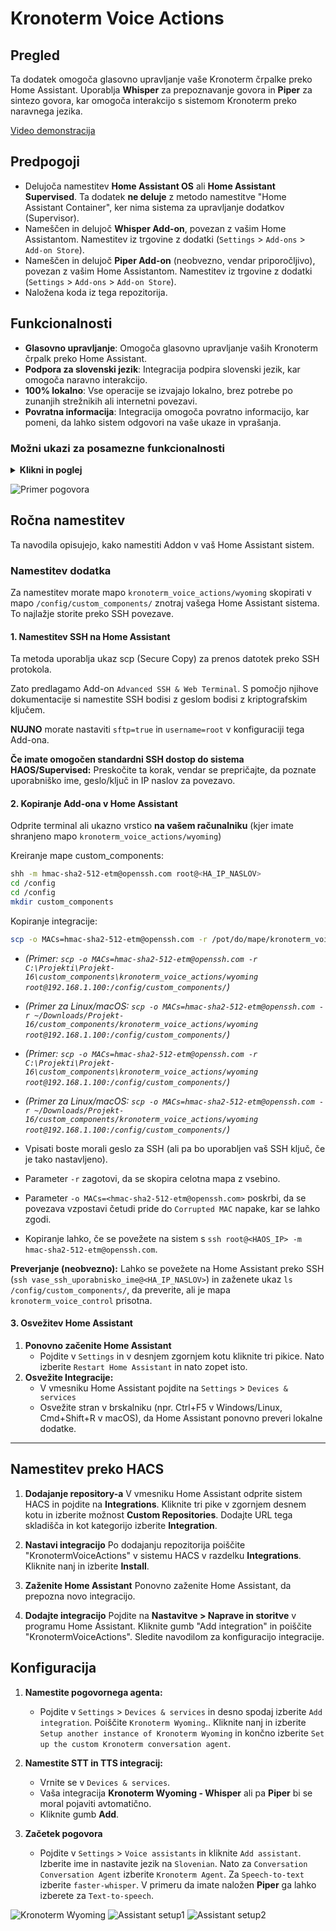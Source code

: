 # Kronoterm Voice Actions

## Pregled

Ta dodatek omogoča glasovno upravljanje vaše Kronoterm črpalke preko Home Assistant. Uporablja **Whisper** za prepoznavanje govora in **Piper** za sintezo govora, kar omogoča interakcijo s sistemom Kronoterm preko naravnega jezika.

[Video demonstracija](https://youtu.be/jNl_yXXjG2U)

## Predpogoji

* Delujoča namestitev **Home Assistant OS** ali **Home Assistant Supervised**. Ta dodatek **ne deluje** z metodo namestitve "Home Assistant Container", ker nima sistema za upravljanje dodatkov (Supervisor).
* Nameščen in delujoč **Whisper Add-on**, povezan z vašim Home Assistantom. Namestitev iz trgovine z dodatki (`Settings` > `Add-ons` > `Add-on Store`).
* Nameščen in delujoč **Piper Add-on** (neobvezno, vendar priporočljivo), povezan z vašim Home Assistantom. Namestitev iz trgovine z dodatki (`Settings` > `Add-ons` > `Add-on Store`).
* Naložena koda iz tega repozitorija.

## Funkcionalnosti

* **Glasovno upravljanje**: Omogoča glasovno upravljanje vaših Kronoterm črpalk preko Home Assistant.
* **Podpora za slovenski jezik**: Integracija podpira slovenski jezik, kar omogoča naravno interakcijo.
* **100% lokalno**: Vse operacije se izvajajo lokalno, brez potrebe po zunanjih strežnikih ali internetni povezavi.
* **Povratna informacija**: Integracija omogoča povratno informacijo, kar pomeni, da lahko sistem odgovori na vaše ukaze in vprašanja.

### Možni ukazi za posamezne funkcionalnosti

<details>
<summary><b>Klikni in poglej</b></summary>
<br>
<details>
<summary>Poizvedba stanja sistema</summary>
<ul>
    <li>"ali je sistem vklopljen"</li>
    <li>"ali je sistem izklopljen"</li>
    <li>"kakšno je stanje sistema"</li>
</ul>
</details>

<details>
<summary>Poizvedba načina delovanja</summary>
<ul>
    <li>"kakšna funkcija se izvaja"</li>
    <li>"kakšna funkcija delovanja se izvaja"</li>
</ul>
</details>

<details>
<summary>Poizvedba stanja rezervnega vira</summary>
<ul>
    <li>"ali je rezervni vir vklopljen"</li>
    <li>"ali je rezervni vir izklopljen"</li>
    <li>"kakšen je status rezervnega vira"</li>
</ul>
</details>

<details>
<summary>Poizvedba stanja alternativnega vira</summary>
<ul>
    <li>"ali je alternativni vir vklopljen"</li>
    <li>"ali je alternativni vir izklopljen"</li>
    <li>"kakšen je status alternativnega vira"</li>
</ul>
</details>

<details>
<summary>Poizvedba režima delovanja</summary>
<ul>
    <li>"kakšen je trenuten režim delovanja"</li>
    <li>"kakšen je režim delovanja"</li>
</ul>
</details>

<details>
<summary>Poizvedba programa delovanja</summary>
<ul>
    <li>"kakšen je trenuten program"</li>
    <li>"kakšen je program delovanja"</li>
</ul>
</details>

<details>
<summary>Poizvedba stanja segrevanja sanitarne vode</summary>
<ul>
    <li>"kakšen je status hitrega segrevanja sanitarne vode"</li>
    <li>"ali je hitro segrevanje sanitarne vode vklopljeno"</li>
    <li>"ali je hitro segrevanje sanitarne vode izklopljeno"</li>
</ul>
</details>

<details>
<summary>Poizvedba statusa načina odtaljevanja</summary>
<ul>
    <li>"kakšen je status odtaljevanja"</li>
    <li>"ali je odtaljevanje vklopljeno"</li>
    <li>"ali je odtaljevanje izklopljeno"</li>
    <li>"ali se odtaljevanje izvaja"</li>
</ul>
</details>

<details>
<summary>Vklop toplotne črpalke</summary>
<ul>
    <li>"vklopi sistem"</li>
    <li>"vklopi toplotno črpalko in ogrevalne kroge"</li>
</ul>
</details>


<details>
<summary>Izklop toplotne črpalke</summary>
<ul>
    <li>"izklopi sistem"</li>
    <li>"izklopi toplotno črpalko in ogrevalne kroge"</li>
</ul>
</details>

<details>
<summary>Nastavljanje normalnega režima</summary>
<ul>
    <li>"nastavi normalen režim"</li>
    <li>"nastavi režim na normalen način"</li>
    <li>"vklopi normalen režim"</li>
</ul>
</details>

<details>
<summary>Nastavljanje ECO režima</summary>
<ul>
    <li>"nastavi eco režim"</li>
    <li>"nastavi režim na eco način"</li>
    <li>"vklopi eco režim"</li>
</ul>
</details>

<details>
<summary>Nastavljanje COM režima</summary>
<ul>
    <li>"nastavi com režim"</li>
    <li>"nastavi režim na com način"</li>
    <li>"vklopi com režim"</li>
</ul>
</details>

<details>
<summary>Vklop hitrega segrevanja sanitarne vode</summary>
<ul>
    <li>"vklopi hitro segrevanje sanitarne vode"</li>
</ul>
</details>

<details>
<summary>Izklop hitrega segrevanja sanitarne vode</summary>
<ul>
    <li>"izklopi hitro segrevanje sanitarne vode": disable_dhw_quick_heating</li>
</ul>
</details>

<details>
<summary>Poizvedba obremenitve toplotne črpalke</summary>
<ul>
    <li>"kakšna je trenutna obremenitev toplotne črpalke"</li>
</ul>
</details>

<details>
<summary>Nastavljanje temperature sanitarne vode</summary>
<ul>
    <li>"nastavi želeno temperaturo sanitarne vode na [x] stopinj"</li>
    <li>"nastavi temperaturo sanitarne vode na [x] stopinj"</li>
    <li>"segrej sanitarno vodo na [x] stopinj"</li>
</ul>
</details>

<details>
<summary>Poizvedba želene temperature sanitarne vode</summary>
<ul>
    <li>"kakšna je trenutna želena temperatura sanitarne vode"</li>
</ul>
</details>

<details>
<summary>Izklop segrevanja sanitarne vode</summary>
<ul>
    <li>"izklopi segrevanje sanitarne vode"</li>
</ul>
</details>

<details>
<summary>Nastavljanje normalnega režima sanitarne vode</summary>
<ul>
    <li>"nastavi normalen režim sanitarne vode"</li>
    <li>"nastavi režim sanitarne vode na normalno"</li>
    <li>"vklopi normalen režim segrevanja sanitarne vode"</li>
</ul>
</details>

<details>
<summary>Nastavljanje režima sanitarne vode po runiku</summary>
<ul>
    <li>"nastavi režim sanitarne vode po urniku"</li>
    <li>"vklopi režim segrevanja sanitarne vode po urniku"</li>
</ul>
</details>

<details>
<summary>Poizvedba režima sanitarne vode po runiku</summary>
<ul>
    <li>"kakšen je trenuten način delovanja sanitarne vode po urniku"</li>
</ul>
</details>

<details>
<summary>Poizvedba akutalne temperature sanitarne vode</summary>
<ul>
    <li>"kakšna je temperatura sanitarne vode": get_dhw_temperature</li>
</ul>
</details>

<details>
<summary>Nastavljanje temperature prostora</summary>
<ul>
    <li>"nastavi temperaturo prostora [ena/dva/tri/štiri] na [x] stopinj"</li>
    <li>"nastavi želeno temperaturo prostora [prvega/drugega/tretjega/četrtega] kroga na [x] stopinj"</li>
</ul>
</details>

<details>
<summary>Poizvedba želene temperature prostora</summary>
<ul>
    <li>"kakšna je trenutna želena temperatura prostora [prvega/drugega/tretjega/četrtega] kroga"</li>
    <li>"kakšna je trenutna želena temperatura prostora [ena/dva/tri/štiri]"</li>
</ul>
</details>

<details>
<summary>Izklop ogrevalnega kroga</summary>
<ul>
    <li>"izklopi [prvi/drugi/tretji/četrti] ogrevalni krog"</li>
    <li>"izklopi ogrevalni krog [ena/dva/tri/štiri]"</li>
</ul>
</details>

<details>
<summary>Nastavitev delovanja ogrevalnega kroga na normalni režim</summary>
<ul>
    <li>"nastavi delovanje [prvega/drugega/tretjega/četrtega] ogrevalnega kroga na normalni režim"</li>
    <li>"nastavi delovanje ogrevalnega kroga [ena/dva/tri/štiri] na normalni režim"</li>
    <li>"vklopi normalni režim na ogrevalnem krogu [ena/dva/tri/štiri]"</li>
    <li>"vklopi normalni režim na [prvem/drugem/tretjem/četrtem] ogrevalnem krogu"</li>
</ul>
</details>

<details>
<summary>Nastavitev delovanja ogrevalnega kroga po urniku</summary>
<ul>
    <li>"nastavi delovanje [prvega/drugega/tretjega/četrtega] ogrevalnega kroga na delovanje po urniku"</li>
    <li>"nastavi delovanje ogrevalnega kroga [ena/dva/tri/štiri] na delovanje po urniku"</li>
    <li>"vklopi delovanje po urniku na ogrevalnem krogu [ena/dva/tri/štiri]"</li>
    <li>"vklopi delovanje po urniku na [prvem/drugem/tretjem/četrtem] ogrevalnem krogu"</li>
</ul>
</details>

<details>
<summary>Poizvedba stanja ogrevalnega kroga</summary>
<ul>
    <li>"kakšen je status delovanja [prvega/drugega/tretjega/četrtega] ogrevalnega kroga"</li>
    <li>"kakšen je status delovanja ogrevalnega kroga [ena/dva/tri/štiri]"</li>
</ul>
</details>

<details>
<summary>Poizvedba aktualne temperature ogrevalnega kroga</summary>
<ul>
    <li>"kakšna je temperatura ogrevalnega kroga [ena/dva/tri/štiri]"</li>
    <li>"kakšna je temperatura [prvega/drugega/tretjega/četrtega] ogrevalnega kroga"</li>
</ul>
</details>
</details>



![Primer pogovora](/assets/image4.png "Primer pogovora")

## Ročna namestitev

Ta navodila opisujejo, kako namestiti Addon v vaš Home Assistant sistem.

### Namestitev dodatka

Za namestitev morate mapo `kronoterm_voice_actions/wyoming` skopirati v mapo `/config/custom_components/` znotraj vašega Home Assistant sistema. To najlažje storite preko SSH povezave.

#### 1. Namestitev SSH na Home Assistant

Ta metoda uporablja ukaz scp (Secure Copy) za prenos datotek preko SSH protokola.

Zato predlagamo Add-on `Advanced SSH & Web Terminal`. S pomočjo njihove dokumentacije si namestite SSH bodisi z geslom bodisi z kriptografskim ključem.

**NUJNO** morate nastaviti `sftp=true` in `username=root` v konfiguraciji tega Add-ona.

**Če imate omogočen standardni SSH dostop do sistema HAOS/Supervised:** Preskočite ta korak, vendar se prepričajte, da poznate uporabniško ime, geslo/ključ in IP naslov za povezavo.

#### 2. Kopiranje Add-ona v Home Assistant

Odprite terminal ali ukazno vrstico **na vašem računalniku** (kjer imate shranjeno mapo `kronoterm_voice_actions/wyoming`)

Kreiranje mape custom_components:

```bash
shh -m hmac-sha2-512-etm@openssh.com root@<HA_IP_NASLOV>
cd /config
cd /config
mkdir custom_components
```

Kopiranje integracije:

```bash
scp -o MACs=hmac-sha2-512-etm@openssh.com -r /pot/do/mape/kronoterm_voice_actions/wyoming root@<HA_IP_NASLOV>:/config/custom_components/
```

* *(Primer: `scp -o MACs=hmac-sha2-512-etm@openssh.com -r C:\Projekti\Projekt-16\custom_components\kronoterm_voice_actions/wyoming root@192.168.1.100:/config/custom_components/`)*

* *(Primer za Linux/macOS: `scp -o MACs=hmac-sha2-512-etm@openssh.com -r ~/Downloads/Projekt-16/custom_components/kronoterm_voice_actions/wyoming root@192.168.1.100:/config/custom_components/`)*

* *(Primer: `scp -o MACs=hmac-sha2-512-etm@openssh.com -r C:\Projekti\Projekt-16\custom_components\kronoterm_voice_actions/wyoming root@192.168.1.100:/config/custom_components/`)*

* *(Primer za Linux/macOS: `scp -o MACs=hmac-sha2-512-etm@openssh.com -r ~/Downloads/Projekt-16/custom_components/kronoterm_voice_actions/wyoming root@192.168.1.100:/config/custom_components/`)*

* Vpisati boste morali geslo za SSH (ali pa bo uporabljen vaš SSH ključ, če je tako nastavljeno).

* Parameter `-r` zagotovi, da se skopira celotna mapa z vsebino.

* Parameter `-o MACs=<hmac-sha2-512-etm@openssh.com>` poskrbi, da se povezava vzpostavi četudi pride do `Corrupted MAC` napake, kar se lahko zgodi.

* Kopiranje lahko, če se povežete na sistem s `ssh root@<HAOS_IP> -m hmac-sha2-512-etm@openssh.com`.

**Preverjanje (neobvezno):**
Lahko se povežete na Home Assistant preko SSH (`ssh vase_ssh_uporabnisko_ime@<HA_IP_NASLOV>`) in zaženete ukaz `ls /config/custom_components/`, da preverite, ali je mapa `kronoterm_voice_control` prisotna.

#### 3. Osvežitev Home Assistant

1. **Ponovno začenite Home Assistant**
   * Pojdite v `Settings` in v desnjem zgornjem kotu kliknite tri pikice. Nato izberite `Restart Home Assistant` in nato zopet isto.
2. **Osvežite Integracije:**
   * V vmesniku Home Assistant pojdite na `Settings` > `Devices & services`
   * Osvežite stran v brskalniku (npr. Ctrl+F5 v Windows/Linux, Cmd+Shift+R v macOS), da Home Assistant ponovno preveri lokalne dodatke.

---

## Namestitev preko HACS

1. **Dodajanje repository-a**
   V vmesniku Home Assistant odprite sistem HACS in pojdite na **Integrations**. Kliknite tri pike v zgornjem desnem kotu in izberite možnost **Custom Repositories**. Dodajte URL tega skladišča in kot kategorijo izberite **Integration**.

2. **Nastavi integracijo**
   Po dodajanju repozitorija poiščite "KronotermVoiceActions" v sistemu HACS v razdelku **Integrations**. Kliknite nanj in izberite **Install**.

3. **Zaženite Home Assistant**
   Ponovno zaženite Home Assistant, da prepozna novo integracijo.

4. **Dodajte integracijo**
   Pojdite na **Nastavitve > Naprave in storitve** v programu Home Assistant. Kliknite gumb "Add integration" in poiščite "KronotermVoiceActions". Sledite navodilom za konfiguracijo integracije.

## Konfiguracija

1. **Namestite pogovornega agenta:**

   * Pojdite v `Settings` > `Devices & services` in desno spodaj izberite `Add integration`. Poiščite `Kronoterm Wyoming`.. Kliknite nanj in izberite `Setup another instance of Kronoterm Wyoming` in končno izberite `Set up the custom Kronoterm conversation agent`.

2. **Namestite STT in TTS integracij:**

   * Vrnite se v `Devices & services`.
   * Vaša integracija **Kronoterm Wyoming - Whisper** ali pa **Piper** bi se moral pojaviti avtomatično.
   * Kliknite gumb **Add**.

3. **Začetek pogovora**

   * Pojdite v `Settings` > `Voice assistants` in kliknite `Add assistant`. Izberite ime in nastavite jezik na `Slovenian`. Nato za `Conversation Conversation Agent` izberite `Kronoterm Agent`. Za `Speech-to-text` izberite `faster-whisper`. V primeru da imate naložen **Piper** ga lahko izberete za `Text-to-speech`.

![Kronoterm Wyoming](/assets/image.png "Kronoterm Wyoming")
![Assistant setup1](/assets/image2.png "Assistant setup1")
![Assistant setup2](/assets/image3.png "Assistant setup2")
